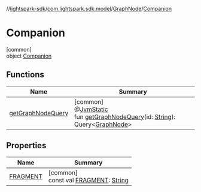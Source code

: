 //[lightspark-sdk](../../../../index.md)/[com.lightspark.sdk.model](../../index.md)/[GraphNode](../index.md)/[Companion](index.md)

# Companion

[common]\
object [Companion](index.md)

## Functions

| Name | Summary |
|---|---|
| [getGraphNodeQuery](get-graph-node-query.md) | [common]<br>@[JvmStatic](https://kotlinlang.org/api/latest/jvm/stdlib/kotlin.jvm/-jvm-static/index.html)<br>fun [getGraphNodeQuery](get-graph-node-query.md)(id: [String](https://kotlinlang.org/api/latest/jvm/stdlib/kotlin/-string/index.html)): Query&lt;[GraphNode](../index.md)&gt; |

## Properties

| Name | Summary |
|---|---|
| [FRAGMENT](-f-r-a-g-m-e-n-t.md) | [common]<br>const val [FRAGMENT](-f-r-a-g-m-e-n-t.md): [String](https://kotlinlang.org/api/latest/jvm/stdlib/kotlin/-string/index.html) |
